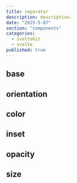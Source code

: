 ```yaml
---
title: separator
description: description.
date: "2025-5-07"
section: "components"
categories:
  - sveltekit
  - svelte
published: true
---
```


<script>
  import { SeparatorBase, SeparatorColor, SeparatorInset, SeparatorOpacity, SeparatorOrientation, SeparatorSize } from "$lib/components/docs/index.js";
</script>

## base

<SeparatorBase/>

## orientation

<SeparatorOrientation/>

## color

<SeparatorColor/>

## inset

<SeparatorInset/>

## opacity

<SeparatorOpacity/>

## size

<SeparatorSize/>
